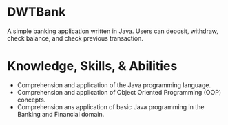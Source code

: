 # DWTBank
A simple banking application written in Java. Users can deposit, withdraw, check balance, and check previous transaction.

# Knowledge, Skills, & Abilities
- Comprehension and application of the Java programming language.
- Comprehension and application of Object Oriented Programming (OOP) concepts.
- Comprehension ans application of basic Java programming in the Banking and Financial domain.
